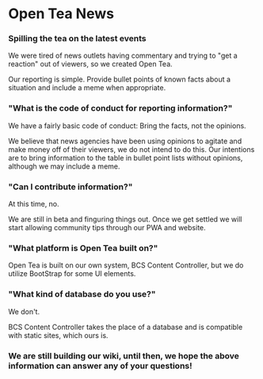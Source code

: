 # Open Tea News
### Spilling the tea on the latest events 

We were tired of news outlets having commentary and trying to "get a reaction" out of viewers, so we created Open Tea.

Our reporting is simple. Provide bullet points of known facts about a situation and include a meme when appropriate.

### "What is the code of conduct for reporting information?"

We have a fairly basic code of conduct: Bring the facts, not the opinions.

We believe that news agencies have been using opinions to agitate and make money off of their viewers, we do not intend to do this. Our intentions are to bring information to the table in bullet point lists without opinions, although we may include a meme.

### "Can I contribute information?"

At this time, no.

We are still in beta and finguring things out. Once we get settled we will start allowing community tips through our PWA and website.

### "What platform is Open Tea built on?"

Open Tea is built on our own system, BCS Content Controller, but we do utilize BootStrap for some UI elements.

### "What kind of database do you use?"

We don't.

BCS Content Controller takes the place of a database and is compatible with static sites, which ours is.

### We are still building our wiki, until then, we hope the above information can answer any of your questions!
